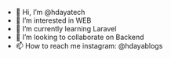 - 👋 Hi, I’m @hdayatech
- 👀 I’m interested in WEB
- 🌱 I’m currently learning Laravel
- 💞️ I’m looking to collaborate on Backend
- 📫 How to reach me instagram: @hdayablogs

<!---
hdayatech/hdayatech is a ✨ special ✨ repository because its `README.md` (this file) appears on your GitHub profile.
You can click the Preview link to take a look at your changes.
--->
